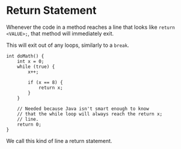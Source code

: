 # Return Statement

Whenever the code in a method reaches a line that looks like `return <VALUE>;`, that method
will immediately exit.

This will exit out of any loops, similarly to a `break`.

```java,no_run
int doMath() {
    int x = 0;
    while (true) {
        x++;

        if (x == 8) {
            return x;
        }
    }

    // Needed because Java isn't smart enough to know
    // that the while loop will always reach the return x;
    // line.
    return 0;
}
```

We call this kind of line a return statement.
